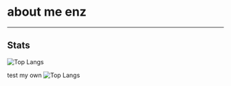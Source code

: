 # about me enz


---
## Stats
![Top Langs](https://github-readme-stats.vercel.app/api/top-langs/?username=monstertov)

test my own 
![Top Langs](https://github-readme-stats-5cck0x3of-monstervos-projects.vercel.app/api/top-langs/?username=monstertov&theme=dark)
